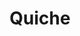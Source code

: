 ---
layout: recette
categories: [recettes]
hidden: false
lang: fr
sitemap: true
title: Quiche
type: sel
recettes:
  Base:
    ingredients:
      - nom: pâte brisée
        lien: /recettes/pate-brisee 
        qte: 1
      - nom: légumes
      - nom: viande
      - nom: fromages
      - nom: oeufs 
        qte: 5
        variable: true
      - nom: crème fleurette
        qte: 150
        unite: mL
      - nom: lait
        qte: 150
        unite: mL
      - nom: fromage rapé
        qte: 200
        unite: gr
      - nom: muscade
    etapes:
      - label: Préparation des ingrédients
        details:
          - Faire cuire la viande
          - Faire cuire les légumes
          - Raper ou faire des cubes de fromage
      - label: Appareil à quiche
        details:
          - Casser les oeufs dans un saladier
          - Ajouter la crème et le lait. Mélanger
          - Saler, poivrer et ajouter la muscade
      - label: Cuisson à blanc
        details:
          - Abaisser la pâte brisée dans le moule et la piquer
          - Cuire à blanc le fond de quiche 15 minutes à 170°C
      - label: Assemblage
        details:
          - Répartir la viande et les légumes sur la pâte
          - Verser l'appareil à quiche
          - Parsemer de fromage rapé
      - label: Cuisson
        emoji: 🔥
        details: 
          - Cuire 40 minutes à 180°C
  À l'ail:
    ingredients:
      - nom: pâte brisée
        lien: /recettes/pate-brisee 
        qte: 1
      - nom: ail
        qte: 15
        unite: gousses
      - nom: huile d'olive
      - nom: eau
        qte: 220
        unite: gr
      - nom: vinaigre balsamique
        qte: 1
        unite: cuillère à soupe
      - nom: sucre blanc
        qte: 1
        unite: cuillère à soupe
      - nom: romarin
      - nom: thym
      - nom: feta
        qte: 200
        unite: gr
      - nom: oeufs 
        qte: 3
        variable: true
      - nom: crème fleurette
        qte: 90
        unite: mL
      - nom: lait
        qte: 90
        unite: mL
      - nom: fromage rapé
        qte: 50
        unite: gr
    etapes:
      - label: Cuisson à blanc
        details:
          - Abaisser la pâte brisée dans le moule et la piquer
          - Cuire à blanc le fond de quiche 15 minutes à 170°C
      - label: Cuisson de l'ail
        details:
          - Peler toutes les gousses d'ail
          - Placer les gousses d'ail dans une casserole avec de l'eau 
          - Porter à ébullition pour 3 minutes
          - Égoutter
          - Essuyer la casserole
          - Ajouter un filet d'huile d'olive dans la casserole
          - Faire revenir les gousses d'ail à feu moyen-fort pour 3-5 minutes en remuant constamment
          - Ajouter les 220 grammes d'eau et le vinaigre balsamique
          - Cuire sur feu moyen pendant 10 minutes
          - Ajouter le sucre, le romarin, le thym et une bonne pincée de sel
          - Cuire jusqu'à ce que l'eau soit évaporée
          - Réserver
      - label: Appareil à quiche
        details:
          - Casser les oeufs dans un saladier
          - Ajouter la crème et le lait. Mélanger
          - Saler et poivrer
      - label: Assemblage
        details: 
          - Répartir la feta dans le fond de tarte
          - Répartir l'ail
          - Verser l'appareil à quiche
          - Parsemer de fromage rapé
      - label: Cuisson
        emoji: 🔥
        details: 
          - Cuire 35-40 minutes à 180°C
notes:
  - Légumes - Brocoli, Choux de Bruxelles, Haricots, Oignons, ...
  - Viandes - Chorizo, Jambon, Poulet, Bacon, ...
  - Fromages - Chèvre, Feta, Comté, Camembert, ...
  - Autres - Champignons, Herbes, Épices, Ail, ...
---